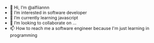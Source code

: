 - 👋 Hi, I’m @alfiiannn
- 👀 I’m interested in software developer    
- 🌱 I’m currently learning javascript
- 💞️ I’m looking to collaborate on ...
- 📫 How to reach me a software engineer because I'm just learning in programming

<!---
alfiiannn/alfiiannn is a ✨ special ✨ repository because its `README.md` (this file) appears on your GitHub profile.
You can click the Preview link to take a look at your changes.
--->

